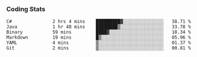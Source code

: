 
### Coding Stats
<!--START_SECTION:waka-->

```text
C#               2 hrs 4 mins    █████████▓░░░░░░░░░░░░░░░   38.71 %
Java             1 hr 48 mins    ████████▒░░░░░░░░░░░░░░░░   33.78 %
Binary           59 mins         ████▓░░░░░░░░░░░░░░░░░░░░   18.34 %
Markdown         19 mins         █▒░░░░░░░░░░░░░░░░░░░░░░░   05.96 %
YAML             4 mins          ▒░░░░░░░░░░░░░░░░░░░░░░░░   01.37 %
Git              2 mins          ▒░░░░░░░░░░░░░░░░░░░░░░░░   00.81 %
```

<!--END_SECTION:waka-->

